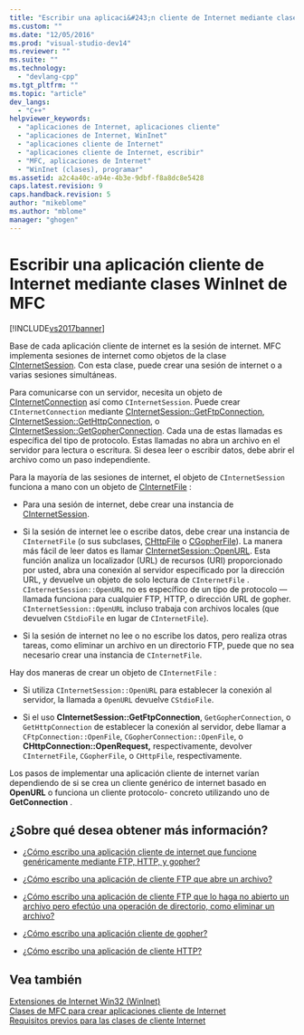 ```yaml
---
title: "Escribir una aplicaci&#243;n cliente de Internet mediante clases WinInet de MFC | Microsoft Docs"
ms.custom: ""
ms.date: "12/05/2016"
ms.prod: "visual-studio-dev14"
ms.reviewer: ""
ms.suite: ""
ms.technology: 
  - "devlang-cpp"
ms.tgt_pltfrm: ""
ms.topic: "article"
dev_langs: 
  - "C++"
helpviewer_keywords: 
  - "aplicaciones de Internet, aplicaciones cliente"
  - "aplicaciones de Internet, WinInet"
  - "aplicaciones cliente de Internet"
  - "aplicaciones cliente de Internet, escribir"
  - "MFC, aplicaciones de Internet"
  - "WinInet (clases), programar"
ms.assetid: a2c4a40c-a94e-4b3e-9dbf-f8a8dc8e5428
caps.latest.revision: 9
caps.handback.revision: 5
author: "mikeblome"
ms.author: "mblome"
manager: "ghogen"
---
```

# Escribir una aplicaci&#243;n cliente de Internet mediante clases WinInet de MFC
[!INCLUDE[vs2017banner](../assembler/inline/includes/vs2017banner.md)]

Base de cada aplicación cliente de internet es la sesión de internet.  MFC implementa sesiones de internet como objetos de la clase [CInternetSession](../mfc/reference/cinternetsession-class.md).  Con esta clase, puede crear una sesión de internet o a varias sesiones simultáneas.  
  
 Para comunicarse con un servidor, necesita un objeto de [CInternetConnection](../mfc/reference/cinternetconnection-class.md) así como `CInternetSession`.  Puede crear `CInternetConnection` mediante [CInternetSession::GetFtpConnection](../Topic/CInternetSession::GetFtpConnection.md), [CInternetSession::GetHttpConnection](../Topic/CInternetSession::GetHttpConnection.md), o [CInternetSession::GetGopherConnection](../Topic/CInternetSession::GetGopherConnection.md).  Cada una de estas llamadas es específica del tipo de protocolo.  Estas llamadas no abra un archivo en el servidor para lectura o escritura.  Si desea leer o escribir datos, debe abrir el archivo como un paso independiente.  
  
 Para la mayoría de las sesiones de internet, el objeto de `CInternetSession` funciona a mano con un objeto de [CInternetFile](../mfc/reference/cinternetfile-class.md) :  
  
-   Para una sesión de internet, debe crear una instancia de [CInternetSession](../mfc/reference/cinternetsession-class.md).  
  
-   Si la sesión de internet lee o escribe datos, debe crear una instancia de `CInternetFile` \(o sus subclases, [CHttpFile](../mfc/reference/chttpfile-class.md) o [CGopherFile](../mfc/reference/cgopherfile-class.md)\).  La manera más fácil de leer datos es llamar [CInternetSession::OpenURL](../Topic/CInternetSession::OpenURL.md).  Esta función analiza un localizador \(URL\) de recursos \(URI\) proporcionado por usted, abra una conexión al servidor especificado por la dirección URL, y devuelve un objeto de solo lectura de `CInternetFile` .  `CInternetSession::OpenURL` no es específico de un tipo de protocolo — llamada funciona para cualquier FTP, HTTP, o dirección URL de gopher.  `CInternetSession::OpenURL` incluso trabaja con archivos locales \(que devuelven `CStdioFile` en lugar de `CInternetFile`\).  
  
-   Si la sesión de internet no lee o no escribe los datos, pero realiza otras tareas, como eliminar un archivo en un directorio FTP, puede que no sea necesario crear una instancia de `CInternetFile`.  
  
 Hay dos maneras de crear un objeto de `CInternetFile` :  
  
-   Si utiliza `CInternetSession::OpenURL` para establecer la conexión al servidor, la llamada a `OpenURL` devuelve `CStdioFile`.  
  
-   Si el uso **CInternetSession::GetFtpConnection**, `GetGopherConnection`, o `GetHttpConnection` de establecer la conexión al servidor, debe llamar a `CFtpConnection::OpenFile`, `CGopherConnection::OpenFile`, o **CHttpConnection::OpenRequest,** respectivamente, devolver `CInternetFile`, `CGopherFile`, o `CHttpFile`, respectivamente.  
  
 Los pasos de implementar una aplicación cliente de internet varían dependiendo de si se crea un cliente genérico de internet basado en **OpenURL** o funciona un cliente protocolo\- concreto utilizando uno de **GetConnection** .  
  
## ¿Sobre qué desea obtener más información?  
  
-   [¿Cómo escribo una aplicación cliente de internet que funcione genéricamente mediante FTP, HTTP, y gopher?](../mfc/steps-in-a-typical-internet-client-application.md)  
  
-   [¿Cómo escribo una aplicación de cliente FTP que abre un archivo?](../mfc/steps-in-a-typical-ftp-client-application.md)  
  
-   [¿Cómo escribo una aplicación de cliente FTP que lo haga no abierto un archivo pero efectúo una operación de directorio, como eliminar un archivo?](../mfc/steps-in-a-typical-ftp-client-application-to-delete-a-file.md)  
  
-   [¿Cómo escribo una aplicación cliente de gopher?](../mfc/steps-in-a-typical-gopher-client-application.md)  
  
-   [¿Cómo escribo una aplicación de cliente HTTP?](../mfc/steps-in-a-typical-http-client-application.md)  
  
## Vea también  
 [Extensiones de Internet Win32 \(WinInet\)](../mfc/win32-internet-extensions-wininet.md)   
 [Clases de MFC para crear aplicaciones cliente de Internet](../mfc/mfc-classes-for-creating-internet-client-applications.md)   
 [Requisitos previos para las clases de cliente Internet](../mfc/prerequisites-for-internet-client-classes.md)